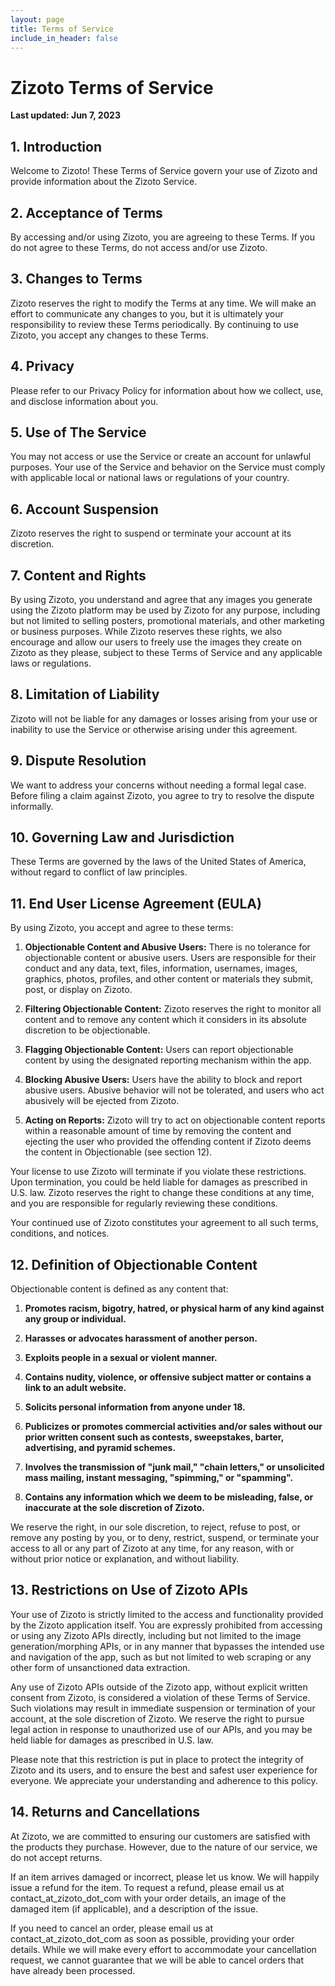 ```yaml
---
layout: page
title: Terms of Service
include_in_header: false
---
```

# Zizoto Terms of Service

**Last updated: Jun 7, 2023**

## 1. Introduction

Welcome to Zizoto! These Terms of Service govern your use of Zizoto and provide information about the Zizoto Service.

## 2. Acceptance of Terms

By accessing and/or using Zizoto, you are agreeing to these Terms. If you do not agree to these Terms, do not access and/or use Zizoto.

## 3. Changes to Terms

Zizoto reserves the right to modify the Terms at any time. We will make an effort to communicate any changes to you, but it is ultimately your responsibility to review these Terms periodically. By continuing to use Zizoto, you accept any changes to these Terms.

## 4. Privacy

Please refer to our Privacy Policy for information about how we collect, use, and disclose information about you.

## 5. Use of The Service

You may not access or use the Service or create an account for unlawful purposes. Your use of the Service and behavior on the Service must comply with applicable local or national laws or regulations of your country.

## 6. Account Suspension

Zizoto reserves the right to suspend or terminate your account at its discretion.

## 7. Content and Rights

By using Zizoto, you understand and agree that any images you generate using the Zizoto platform may be used by Zizoto for any purpose, including but not limited to selling posters, promotional materials, and other marketing or business purposes. While Zizoto reserves these rights, we also encourage and allow our users to freely use the images they create on Zizoto as they please, subject to these Terms of Service and any applicable laws or regulations.

## 8. Limitation of Liability

Zizoto will not be liable for any damages or losses arising from your use or inability to use the Service or otherwise arising under this agreement.

## 9. Dispute Resolution

We want to address your concerns without needing a formal legal case. Before filing a claim against Zizoto, you agree to try to resolve the dispute informally.

## 10. Governing Law and Jurisdiction

These Terms are governed by the laws of the United States of America, without regard to conflict of law principles.

## 11. End User License Agreement (EULA)

By using Zizoto, you accept and agree to these terms:

1. **Objectionable Content and Abusive Users:** There is no tolerance for objectionable content or abusive users. Users are responsible for their conduct and any data, text, files, information, usernames, images, graphics, photos, profiles, and other content or materials they submit, post, or display on Zizoto.

2. **Filtering Objectionable Content:** Zizoto reserves the right to monitor all content and to remove any content which it considers in its absolute discretion to be objectionable.

3. **Flagging Objectionable Content:** Users can report objectionable content by using the designated reporting mechanism within the app.

4. **Blocking Abusive Users:** Users have the ability to block and report abusive users. Abusive behavior will not be tolerated, and users who act abusively will be ejected from Zizoto.

5. **Acting on Reports:** Zizoto will try to act on objectionable content reports within a reasonable amount of time by removing the content and ejecting the user who provided the offending content if Zizoto deems the content in Objectionable (see section 12). 

Your license to use Zizoto will terminate if you violate these restrictions. Upon termination, you could be held liable for damages as prescribed in U.S. law. Zizoto reserves the right to change these conditions at any time, and you are responsible for regularly reviewing these conditions.

Your continued use of Zizoto constitutes your agreement to all such terms, conditions, and notices. 


## 12. Definition of Objectionable Content

Objectionable content is defined as any content that:

1. **Promotes racism, bigotry, hatred, or physical harm of any kind against any group or individual.**

2. **Harasses or advocates harassment of another person.**

3. **Exploits people in a sexual or violent manner.**

4. **Contains nudity, violence, or offensive subject matter or contains a link to an adult website.**

5. **Solicits personal information from anyone under 18.**

6. **Publicizes or promotes commercial activities and/or sales without our prior written consent such as contests, sweepstakes, barter, advertising, and pyramid schemes.**

7. **Involves the transmission of "junk mail," "chain letters," or unsolicited mass mailing, instant messaging, "spimming," or "spamming".**

8. **Contains any information which we deem to be misleading, false, or inaccurate at the sole discretion of Zizoto.**

We reserve the right, in our sole discretion, to reject, refuse to post, or remove any posting by you, or to deny, restrict, suspend, or terminate your access to all or any part of Zizoto at any time, for any reason, with or without prior notice or explanation, and without liability.

## 13. Restrictions on Use of Zizoto APIs

Your use of Zizoto is strictly limited to the access and functionality provided by the Zizoto application itself. You are expressly prohibited from accessing or using any Zizoto APIs directly, including but not limited to the image generation/morphing APIs, or in any manner that bypasses the intended use and navigation of the app, such as but not limited to web scraping or any other form of unsanctioned data extraction.

Any use of Zizoto APIs outside of the Zizoto app, without explicit written consent from Zizoto, is considered a violation of these Terms of Service. Such violations may result in immediate suspension or termination of your account, at the sole discretion of Zizoto. We reserve the right to pursue legal action in response to unauthorized use of our APIs, and you may be held liable for damages as prescribed in U.S. law. 

Please note that this restriction is put in place to protect the integrity of Zizoto and its users, and to ensure the best and safest user experience for everyone. We appreciate your understanding and adherence to this policy.

## 14. Returns and Cancellations

At Zizoto, we are committed to ensuring our customers are satisfied with the products they purchase. However, due to the nature of our service, we do not accept returns.

If an item arrives damaged or incorrect, please let us know. We will happily issue a refund for the item. To request a refund, please email us at contact_at_zizoto_dot_com with your order details, an image of the damaged item (if applicable), and a description of the issue.

If you need to cancel an order, please email us at contact_at_zizoto_dot_com as soon as possible, providing your order details. While we will make every effort to accommodate your cancellation request, we cannot guarantee that we will be able to cancel orders that have already been processed.